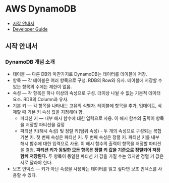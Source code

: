 # AWS DynamoDB

- [시작 안내서](http://docs.aws.amazon.com/ko_kr/amazondynamodb/latest/gettingstartedguide/Welcome.html)
- [Developer Guide](http://docs.aws.amazon.com/amazondynamodb/latest/developerguide/Introduction.html)

## 시작 안내서

### DynamoDB 개념 소개

- 테이블 — 다른 DB와 마찬가지로 DynamoDB는 데이터를 테이블에 저장. 
- 항목 — 각 테이블은 여러 항목으로 구성. RDB의 Row와 유사. 테이블에 저장할 수 있는 항목의 수에는 제한이 없음.
- 속성 — 각 항목은 하나 이상의 속성으로 구성. 더이상 나뉠 수 없는 기본적 데이터 요소. RDB의 Column과 유사.
- 기본 키 — 각 항목을 나타내는 고유의 식별자. 테이블에 항목을 추가, 업데이트, 삭제할 때 기본 키 속성 값을 지정해야 함.
  - 파티션 키 — 내부 해시 함수에 대한 입력으로 사용. 이 해시 함수의 출력이 항목을 저장할 파티션을 결정
  - 파티션 키(해시 속성) 및 정렬 키(범위 속성) - 두 개의 속성으로 구성되는 복합 기본 키. 첫 번째 속성은 파티션 키. 두 번째 속성은 정렬 키. 파티션 키를 내부 해시 함수에 대한 입력으로 사용. 이 해시 함수의 출력이 항목을 저장할 파티션을 결정. **파티션 키가 동일한 모든 항목은 정렬 키 값을 기준으로 정렬되어 저장 함께 저장된다.** 두 항목이 동일한 파티션 키 값을 가질 수는 있지만 정렬 키 값은 서로 달라야 한다.
- 보조 인덱스 — 키가 아닌 속성을 사용하는 데이터를 읽고 싶다면 보조 인덱스를 사용할 수 있다.
